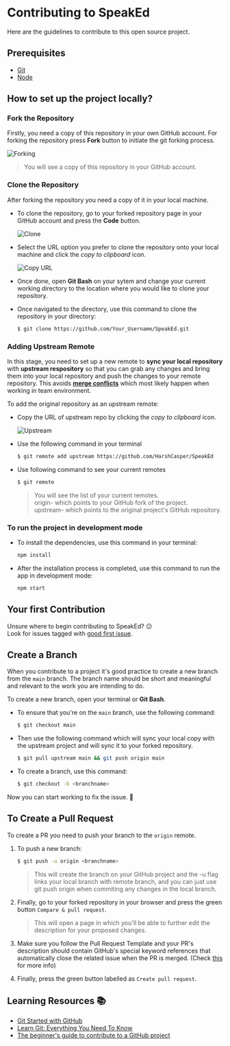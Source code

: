 # Contributing to SpeakEd

Here are the guidelines to contribute to this open source project.

## Prerequisites  
* [Git](https://git-scm.com/downloads)
* [Node](https://nodejs.org/en/download/)

## How to set up the project locally?

### Fork the Repository
Firstly, you need a copy of this repository in your own GitHub account. For forking the repository press **Fork** button to initiate the git forking process.

![Forking](https://i.imgur.com/L0fhRnq.png)

>You will see a copy of this repository in your GitHub account.

### Clone the Repository
After forking the repository you need a copy of it in your local machine.
* To clone the repository, go to your forked repository page in your GitHub account and press the **Code** button.

  ![Clone](https://i.imgur.com/X7ycgh1.png)

* Select the URL option you prefer to clone the repository onto your local machine and click the _copy to clipboard_ icon.

  ![Copy URL](https://i.imgur.com/4JvFfUg.png)

* Once done, open **Git Bash** on your sytem and change your current working directory to the location where you would like to clone your repository. 
* Once navigated to the directory, use this command to clone the repository in your directory: 

   ```sh
   $ git clone https://github.com/Your_Username/SpeakEd.git
   ```
### Adding Upstream Remote
In this stage, you need to set up a new remote to **sync your local repository** with **upstream respository** so that you can grab any changes and bring them into your local repository and push the changes to your remote repository. This avoids [**merge conflicts**](https://docs.github.com/en/free-pro-team@latest/github/collaborating-with-issues-and-pull-requests/about-merge-conflicts) which most likely happen when working in team environment. 

To add the original repository as an upstream remote:
* Copy the URL of upstream repo by clicking the _copy to clipboard_ icon.
      
  ![Upstream](https://i.imgur.com/S7J2PjZ.png)

* Use the following command in your terminal

  ```sh
  $ git remote add upstream https://github.com/HarshCasper/SpeakEd
  ```
* Use following command to see your current remotes

  ```sh
  $ git remote
  ```
  >You will see the list of your current remotes.  
  >origin- which points to your GitHub fork of the project.  
  >upstream- which points to the original project's GitHub repository.            

### To run the project in development mode
* To install the dependencies, use this command in your terminal:

  ```sh
  npm install
  ```

* After the installation process is completed, use this command to run the app in development mode:

  ```sh
  npm start
  ```          

## Your first Contribution
Unsure where to begin contributing to SpeakEd? 😕<br /> 
Look for issues tagged with [good first issue](https://github.com/HarshCasper/SpeakEd/contribute).

## Create a Branch

When you contribute to a project it's good practice to create a new branch from the `main` branch. The branch name should be short and meaningful and relevant to the work you are intending to do.

To create a new branch, open your terminal or **Git Bash**. 

* To ensure that you're on the `main` branch, use the following command:

  ```sh
  $ git checkout main
  ```

* Then use the following command which will sync your local copy with the upstream project and will sync it to your forked repository.

  ```sh
  $ git pull upstream main && git push origin main
  ```
* To create a branch, use this command: 

  ```sh
  $ git checkout -b <branchname>
  ```
Now you can start working to fix the issue. 🚀

## To Create a Pull Request

To create a PR you need to push your branch to the `origin` remote.

1. To push a new branch: 

   ```sh
   $ git push -u origin <branchname>
   ```
   >This will create the branch on your GitHub project and the -u flag links your local branch with remote branch, and you can just use git push origin when commiting any changes in the local branch.

2. Finally, go to your forked repository in your browser and press the green button `Compare & pull request`.  
   >This will open a page in which you'll be able to further edit the description for your proposed changes.

3. Make sure you follow the Pull Request Template and your PR's description should contain GitHub's special keyword references that automatically close the related issue when the PR is merged. (Check [this](https://github.blog/2013-05-14-closing-issues-via-pull-requests/) for more info)

4. Finally, press the green button labelled as `Create pull request`.

## Learning Resources 📚

* [Git Started with GitHub](https://www.udemy.com/course/git-started-with-github/?LSNPUBID=JVFxdTr9V80&ranEAID=JVFxdTr9V80&ranMID=39197&ranSiteID=JVFxdTr9V80-.eo946O7LA.e_kedPDtXLw&utm_medium=udemyads&utm_source=aff-campaign)
* [Learn Git: Everything You Need To Know](https://www.udemy.com/course/learngit/?ranMID=39197&ranEAID=JVFxdTr9V80&ranSiteID=JVFxdTr9V80-K5pDC6IWSDnHLwh8jTAbEg&LSNPUBID=JVFxdTr9V80&utm_source=aff-campaign&utm_medium=udemyads)
* [The beginner's guide to contribute to a GitHub project](https://akrabat.com/the-beginners-guide-to-contributing-to-a-github-project/)